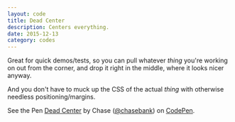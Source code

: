 ```yaml
---
layout: code
title: Dead Center
description: Centers everything.
date: 2015-12-13
category: codes
---
```


Great for quick demos/tests, so you can pull whatever *thing* you're working on out from the corner, and drop it right in the middle, where it looks nicer anyway.

And you don't have to muck up the CSS of the actual *thing* with otherwise needless positioning/margins.

<p data-height="270" data-theme-id="21051" data-slug-hash="c718236015f86f38e9bdd80cafd7ad3e" data-default-tab="css" data-user="chasebank" class='codepen'>See the Pen <a href='http://codepen.io/chasebank/pen/c718236015f86f38e9bdd80cafd7ad3e/'>Dead Center</a> by Chase (<a href='http://codepen.io/chasebank'>@chasebank</a>) on <a href='http://codepen.io'>CodePen</a>.</p>
<script async src="//assets.codepen.io/assets/embed/ei.js"></script>
